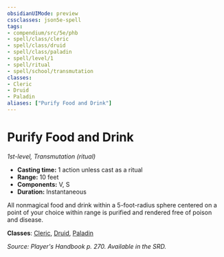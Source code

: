 ```yaml
---
obsidianUIMode: preview
cssclasses: json5e-spell
tags:
- compendium/src/5e/phb
- spell/class/cleric
- spell/class/druid
- spell/class/paladin
- spell/level/1
- spell/ritual
- spell/school/transmutation
classes:
- Cleric
- Druid
- Paladin
aliases: ["Purify Food and Drink"]
---
```

# Purify Food and Drink
*1st-level, Transmutation (ritual)*  

- **Casting time:** 1 action unless cast as a ritual
- **Range:** 10 feet
- **Components:** V, S
- **Duration:** Instantaneous

All nonmagical food and drink within a 5-foot-radius sphere centered on a point of your choice within range is purified and rendered free of poison and disease.

**Classes**: [Cleric](/3-Mechanics/CLI/classes/cleric.md), [Druid](/3-Mechanics/CLI/classes/druid.md), [Paladin](/3-Mechanics/CLI/classes/paladin.md)

*Source: Player's Handbook p. 270. Available in the SRD.*